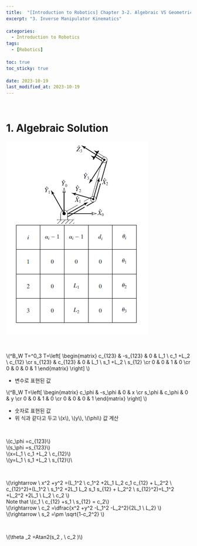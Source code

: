 ```yaml
---
title:  "[Introduction to Robotics] Chapter 3-2. Algebraic VS Geometric"
excerpt: "3. Inverse Manipulator Kinematics"

categories:
  - Introduction to Robotics
tags:
  - [Robotics]

toc: true
toc_sticky: true
 
date: 2023-10-19
last_modified_at: 2023-10-19
---
```


&nbsp;

# 1. Algebraic Solution
![image](/assets/images/IR_Figure4.7.png)

&nbsp;

\\(^B_W T=^0_3 T=\left[ \begin{matrix} c_{123} & -s_{123} & 0 & L_1 \ c_1 +L_2 \ c_{12} \cr s_{123} & c_{123} & 0 & L_1 \ s_1 +L_2 \ s_{12} \cr 0 & 0 & 1 & 0 \cr 0 & 0 & 0 & 1 \end{matrix} \right] \\)
- 변수로 표현된 값

\\(^B_W T=\left[ \begin{matrix} c_\phi & -s_\phi & 0 & x \cr s_\phi & c_\phi & 0 & y \cr 0 & 0 & 1 & 0 \cr 0 & 0 & 0 & 1 \end{matrix} \right] \\)
- 숫자로 표현된 값
- 위 식과 같다고 두고 \\(x\\), \\(y\\), \\(\phi\\) 값 계산

&nbsp;

\\(c_\phi =c_{123}\\)\
\\(s_\phi =s_{123}\\)\
\\(x=L_1 \ c_1 +L_2 \ c_{12}\\)\
\\(y=L_1 \ s_1 +L_2 \ s_{12}\\)\

&nbsp;

\\(\rightarrow \ x^2 +y^2 =(L_1^2 \ c_1^2 +2L_1 L_2 c_1 c_{12} + L_2^2 \ c_{12}^2)+(L_1^2 \ s_1^2 +2L_1 L_2 s_1 s_{12} + L_2^2 \ s_{12}^2)=L_1^2 +L_2^2 +2L_1 \ L_2 \ c_2 \\)\
Note that \\(c_1 \ c_{12} +s_1 \ s_{12} = c_2\\)\
\\(\rightarrow \ c_2 =\dfrac{x^2 +y^2 -L_1^2 -L_2^2}{2L_1 \ L_2} \\)\
\\(\rightarrow \ s_2 =\pm \sqrt{1-c_2^2} \\)

&nbsp;

\\(\theta _2 =Atan2(s_2 , \ c_2 )\\)
